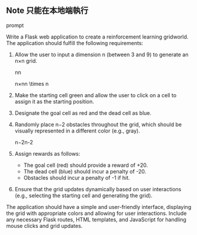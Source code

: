 ## Note 只能在本地端執行

prompt


Write a Flask web application to create a reinforcement learning gridworld. The application should fulfill the following requirements:

1. Allow the user to input a dimension n (between 3 and 9) to generate an n×n grid.
    
    nn
    
    n×nn \times n
    
2. Make the starting cell green and allow the user to click on a cell to assign it as the starting position.
3. Designate the goal cell as red and the dead cell as blue.
4. Randomly place n−2 obstacles throughout the grid, which should be visually represented in a different color (e.g., gray).
    
    n−2n-2
    
5. Assign rewards as follows:
    - The goal cell (red) should provide a reward of +20.
    - The dead cell (blue) should incur a penalty of -20.
    - Obstacles should incur a penalty of -1 if hit.
6. Ensure that the grid updates dynamically based on user interactions (e.g., selecting the starting cell and generating the grid).

The application should have a simple and user-friendly interface, displaying the grid with appropriate colors and allowing for user interactions. Include any necessary Flask routes, HTML templates, and JavaScript for handling mouse clicks and grid updates.